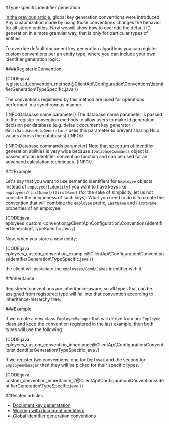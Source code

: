 #Type-specific identifier generation

[In the previous article](./global), global key generation conventions were introduced. Any customization made by using those conventions changes the behavior for all stored entities.
Now we will show how to override the default ID generation in a more granular way, that is only for particular types of entities.

To override default document key generation algorithms you can register custom conventions per an entity type, where you can include your own identifier generation logic.


####RegisterIdConvention

{CODE:java register_id_convention_method@ClientApi\Configuration\Conventions\IdentifierGeneration\TypeSpecific.java /}

The conventions registered by this method are used for operations performed in a synchronous manner.


{INFO:Database name parameter}
The database name parameter is passed to the register convention methods to allow users to make Id generation decision per database 
(e.g. default document key generator - `MultiDatabaseHiloGenerator` - uses this parameter to prevent sharing HiLo values across the databases)
{INFO/}

{INFO:Database commands parameter}
Note that spectrum of identifier generation abilities is very wide because `IDatabaseCommands`  object is passed into an identifier convention function and can be used for an advanced calculation techniques.
{INFO/}

###Example

Let's say that you want to use semantic identifiers for `Employee` objects. Instead of `employee/[identity]` you want to have keys like `employees/[lastName]/[firstName]`
(for the sake of simplicity, let us not consider the uniqueness of such keys). What you need to do is to create the convention that will combine the `employee` prefix, `LastName` and `FirstName` properties of an employee.

{CODE:java eployees_custom_convention@ClientApi\Configuration\Conventions\IdentifierGeneration\TypeSpecific.java /}

Now, when you store a new entity:

{CODE:java eployees_custom_convention_example@ClientApi\Configuration\Conventions\IdentifierGeneration\TypeSpecific.java /}

the client will associate the `employees/Bond/James` identifier with it.

##Inheritance

Registered conventions are inheritance-aware, so all types that can be assigned from registered type will fall into that convention according to inheritance-hierarchy tree.

###Example

If we create a new class `EmployeeManager` that will derive from our `Employee` class and keep the convention registered in the last example, then both types will use the following:

{CODE:java eployees_custom_convention_inheritance@ClientApi\Configuration\Conventions\IdentifierGeneration\TypeSpecific.java /}

If we register two conventions, one for `Employee` and the second for `EmployeeManager` then they will be picked for their specific types.

{CODE:java custom_convention_inheritance_2@ClientApi\Configuration\Conventions\IdentifierGeneration\TypeSpecific.java /}


##Related articles

- [Document key generatation](../../../../server/kb/document-key-generation)
- [Working with document identifiers](../../../document-identifiers/working-with-document-ids)
- [Global identifier generation conventions](./global)

